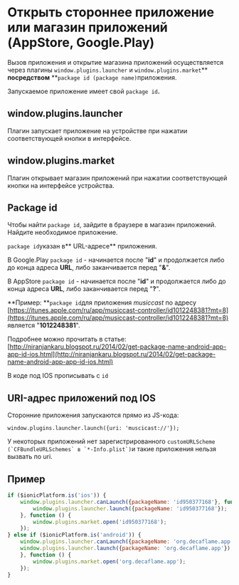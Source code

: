 # Открыть стороннее приложение или магазин приложений \(AppStore, Google.Play\)

Вызов приложения и открытие магазина приложений осуществляется через плагины `window.plugins.launcher` и `window.plugins.market`** **посредством** **`package id (package name)`приложения.

Запускаемое приложение имеет свой `package id`**.**

## window.plugins.launcher

Плагин запускает приложение на устройстве при нажатии соответствующей кнопки в интерфейсе.

## window.plugins.market

Плагин открывает магазин приложений при нажатии соответствующей кнопки на интерфейсе устройства.

## Package id

Чтобы найти `package id`, зайдите в браузере в магазин приложений. Найдите необходимое приложение.

`package id`указан в** URL-адресе** приложения.

В Google.Play `package id` - начинается после "**id**" и продолжается либо до конца адреса **URL**, либо заканчивается перед "**&**".

В AppStore `package id` - начинается после "**id**" и продолжается либо до конца адреса **URL**, либо заканчивается перед "**?**".

**Пример: **`package id`для приложения _musiccast_ по адресу [https://itunes.apple.com/ru/app/musiccast-controller/id1012248381?mt=8](https://itunes.apple.com/ru/app/musiccast-controller/id1012248381?mt=8) является "**1012248381**".

Подробнее можно прочитать в статье: [http://niranjankaru.blogspot.ru/2014/02/get-package-name-android-app-app-id-ios.html](http://niranjankaru.blogspot.ru/2014/02/get-package-name-android-app-app-id-ios.html)

В коде под IOS прописывать с `id`

## URI-адрес приложений под IOS

Сторонние приложения запускаются прямо из JS-кода:

`window.plugins.launcher.launch({uri: 'muscicast://'});`

У некоторых приложений нет зарегистрированного ``customURLScheme (`CFBundleURLSchemes` в `*-Info.plist`)``и такие приложения нельзя вызвать по uri.

## Пример

```js
if ($ionicPlatform.is('ios')) {
    window.plugins.launcher.canLaunch({packageName: 'id950377168'}, function () {
        window.plugins.launcher.launch({packageName: 'id950377168'});
    }, function () {
        window.plugins.market.open('id950377168');
    });
} else if ($ionicPlatform.is('android')) {
    window.plugins.launcher.canLaunch({packageName: 'org.decaflame.app'}, function () {
    window.plugins.launcher.launch({packageName: 'org.decaflame.app'});
    }, function () {
        window.plugins.market.open('org.decaflame.app');
    });
}
```



